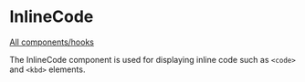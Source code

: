 # InlineCode

[All components/hooks](../../README.md)

The InlineCode component is used for displaying inline code such as `<code>` and
`<kbd>` elements.
